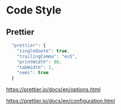 # Code Style

## Prettier

```js
  "prettier": {
    "singleQuote": true,
    "trailingComma": "es5",
    "printWidth": 80,
    "tabWidth": 2,
    "semi": true
  }
```

https://prettier.io/docs/en/options.html

https://prettier.io/docs/en/configuration.html
